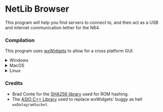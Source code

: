 # NetLib Browser

This program will help you find servers to connect to, and then act as a USB and internet communication tether for the N64. 

### Compilation

This program uses [wxWidgets](https://www.wxwidgets.org/) to allow for a cross platform GUI. 

<details><summary>Windows</summary>
<p>

To build, I use Visual Studio 2019, I specifically used the `v141_xp` toolset for WinXP compatibility, release builds, and built everthing in 32-bit. You are free to use a later VS/toolset/debug build/64-bit, just make sure you keep it consistent throughout these instructions or you will get linker errors.

Start by installing or building wxWidgets using this [guide](https://docs.wxwidgets.org/trunk/plat_msw_install.html). Since I use VS2019, I opened `build/msw/wx_vc16.sln`, changed /MD to /MT in the solution properties, changed the toolset to `v141_xp`, and then built a 32-bit release. Once it's done, check if the `WXWIN` environment variable is set, and if it isn't, make one to point to your wxWidgets folder.

After that, download [UNFLoader](https://github.com/buu342/N64-UNFLoader/), open `UNFLoader/FlashcartLib_Static.vcxproj`, and make sure it had the exact same configuration (32-bit release, /MT, and built with `v141_xp`). This should compile a `Flashcart.lib`, which you should now place inside the `Include` folder in the `Client App` folder.

If you have successfully installed wxWidgets and built the flashcart library, then simply open `NetLibBrowser.vcxproj` and compile (again, make sure you have the same configuration).

</p>
</details>

<details><summary>MacOS</summary>
<p>

Start by installing or building wxWidgets using this [guide](https://docs.wxwidgets.org/trunk/plat_gtk_install.html). During the configuration step, I used `../configure --with-opengl --disable-shared --disable-sys-libs`. If you are able to compile the sockets samples (located in `wxWidgets/samples/sockets`), then you have succeeded. 

After that, download [UNFLoader](https://github.com/buu342/N64-UNFLoader/), go to the `UNFLoader` folder, and compile the flashcart library with `make static`. This will produce a `flashcart.a`, which you should now place inside the `Include` folder in the `Client App` folder. You can compile a debug version of the library with `make static DEBUG=1`.

If you have successfully installed wxWidgets and built the flashcart library, then simply run `make` to compile. You can compile a debug version with `make DEBUG=1`.

</p>
</details>

<details><summary>Linux</summary>
<p>

Start by installing or building wxWidgets using this [guide](https://docs.wxwidgets.org/trunk/plat_gtk_install.html). During the configuration step, I used `../configure --with-opengl --disable-shared`. If you are able to compile the sockets samples (located in `wxWidgets/samples/sockets`), then you have succeeded. 

After that, download [UNFLoader](https://github.com/buu342/N64-UNFLoader/), go to the `UNFLoader` folder, and compile the flashcart library with `make static`. This will produce a `flashcart.a`, which you should now place inside the `Include` folder in the `Client App` folder. You can compile a debug version of the library with `make static DEBUG=1`.

If you have successfully installed wxWidgets and built the flashcart library, then simply run `make` to compile. You can compile a debug version with `make DEBUG=1`.

</p>
</details>

### Credits

* Brad Conte for the [SHA256 library](https://github.com/B-Con/crypto-algorithms/blob/master/sha256.c) used for ROM hashing.
* The [ASIO C++ Library](https://think-async.com/Asio/) used to replace wxWidgets' buggy as hell `wxDatagramSocket`.